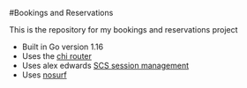 #Bookings and Reservations

This is the repository for my bookings and reservations project

- Built in Go version 1.16
- Uses the [chi router](https://github.com/go-chi/chi/v5)
- Uses alex edwards [SCS session management](https://github.com/alexedwards/scs/v2) 
- Uses [nosurf](https://github.com/justinas/nosurf)
